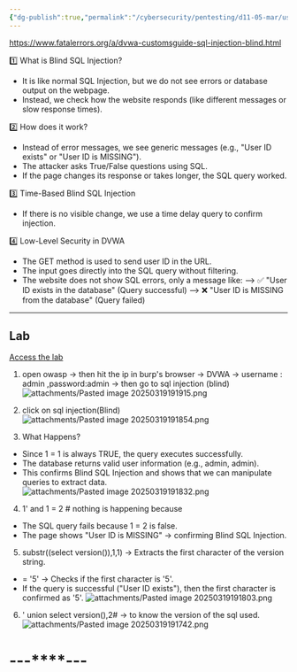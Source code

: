 ```yaml
---
{"dg-publish":true,"permalink":"/cybersecurity/pentesting/d11-05-mar/using-burp-to-detect-blind-sql-injection-bugs/"}
---
```


https://www.fatalerrors.org/a/dvwa-customsguide-sql-injection-blind.html

1️⃣ What is Blind SQL Injection?
- It is like normal SQL Injection, but we do not see errors or database output on the webpage.
- Instead, we check how the website responds (like different messages or slow response times).

2️⃣ How does it work?
- Instead of error messages, we see generic messages (e.g., "User ID exists" or "User ID is MISSING").
- The attacker asks True/False questions using SQL.
- If the page changes its response or takes longer, the SQL query worked.

3️⃣ Time-Based Blind SQL Injection
- If there is no visible change, we use a time delay query to confirm injection.

4️⃣ Low-Level Security in DVWA
- The GET method is used to send user ID in the URL.
- The input goes directly into the SQL query without filtering.
- The website does not show SQL errors, only a message like:
--> ✅ "User ID exists in the database" (Query successful)
--> ❌ "User ID is MISSING from the database" (Query failed)

---
## **Lab**
[Access the lab](https://portswigger.net/support/using-burpto-detect-blind-sql-injection-bugs)

1) open owasp → then hit the ip in burp's browser → DVWA → username : admin ,password:admin → then go to sql injection (blind)
![attachments/Pasted image 20250319191915.png](/img/user/Cybersecurity/Pentesting/D11_05%20Mar/attachments/Pasted%20image%2020250319191915.png)

2) click on sql injection(Blind)
![attachments/Pasted image 20250319191854.png](/img/user/Cybersecurity/Pentesting/D11_05%20Mar/attachments/Pasted%20image%2020250319191854.png)

3) What Happens?
- Since 1 = 1 is always TRUE, the query executes successfully.
- The database returns valid user information (e.g., admin, admin).
- This confirms Blind SQL Injection and shows that we can manipulate queries to extract data.
![attachments/Pasted image 20250319191832.png](/img/user/Cybersecurity/Pentesting/D11_05%20Mar/attachments/Pasted%20image%2020250319191832.png)

4) 1' and 1 = 2 #
nothing is happening because
- The SQL query fails because 1 = 2 is false.
- The page shows "User ID is MISSING" → confirming Blind SQL Injection.
5) substr((select version()),1,1) → Extracts the first character of the version string.
- = '5' → Checks if the first character is '5'.
- If the query is successful ("User ID exists"), then the first character is confirmed as '5'.
![attachments/Pasted image 20250319191803.png](/img/user/Cybersecurity/Pentesting/D11_05%20Mar/attachments/Pasted%20image%2020250319191803.png)

 6) ' union select version(),2# → to know the version of the sql used.
![attachments/Pasted image 20250319191742.png](/img/user/Cybersecurity/Pentesting/D11_05%20Mar/attachments/Pasted%20image%2020250319191742.png)

#                                    ---****---

